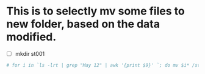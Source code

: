 # This is to selectly mv some files to new folder, based on the data modified. 

- [ ] mkdir st001

```sh
# for i in `ls -lrt | grep "May 12" | awk '{print $9}' `; do mv $i* /st001/; done
```
